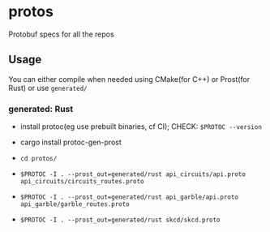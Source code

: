 # protos

Protobuf specs for all the repos

## Usage

You can either compile when needed using CMake(for C++) or Prost(for Rust)
or use `generated/`

### generated: Rust

- install protoc(eg use prebuilt binaries, cf CI); CHECK: `$PROTOC --version`
- cargo install protoc-gen-prost

- `cd protos/`
- `$PROTOC -I . --prost_out=generated/rust api_circuits/api.proto api_circuits/circuits_routes.proto`
- `$PROTOC -I . --prost_out=generated/rust api_garble/api.proto api_garble/garble_routes.proto`
- `$PROTOC -I . --prost_out=generated/rust skcd/skcd.proto`